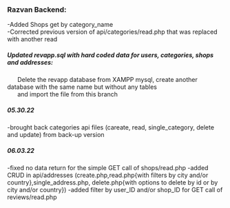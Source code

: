 ### Razvan Backend:  
-Added Shops get by category_name  
-Corrected previous version of api/categories/read.php that was replaced with another read  
##### Updated revapp.sql with hard coded data for users, categories, shops and addresses:  
&nbsp;&nbsp;&nbsp;&nbsp;&nbsp;&nbsp;Delete the revapp database from XAMPP mysql, create another database with the same name but without any tables  
&nbsp;&nbsp;&nbsp;&nbsp;&nbsp;&nbsp;and import the file from this branch

##### 05.30.22 
-brought back categories api files (careate, read, single_category, delete and update) from back-up version
##### 06.03.22
-fixed no data return for the simple GET call of shops/read.php
-added CRUD in api/addresses (create.php,read.php{with filters by city and/or country},single_address.php, delete.php{with options to delete by id or by city and/or country})
-added filter by user_ID and/or shop_ID for GET call of reviews/read.php 